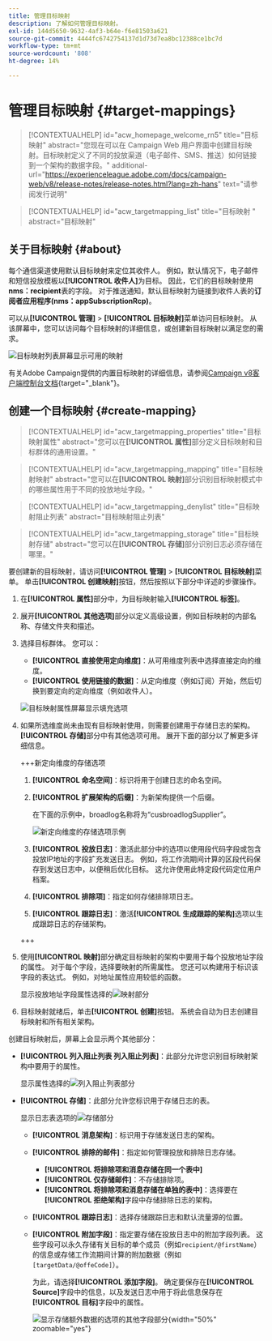 ```yaml
---
title: 管理目标映射
description: 了解如何管理目标映射。
exl-id: 144d5650-9632-4af3-b64e-f6e81503a621
source-git-commit: 4444fc6742754137d1d73d7ea8bc12388ce1bc7d
workflow-type: tm+mt
source-wordcount: '808'
ht-degree: 14%

---
```


# 管理目标映射 {#target-mappings}

>[!CONTEXTUALHELP]
>id="acw_homepage_welcome_rn5"
>title="目标映射"
>abstract="您现在可以在 Campaign Web 用户界面中创建目标映射。目标映射定义了不同的投放渠道（电子邮件、SMS、推送）如何链接到一个架构的数据字段。"
>additional-url="https://experienceleague.adobe.com/docs/campaign-web/v8/release-notes/release-notes.html?lang=zh-hans" text="请参阅发行说明"

>[!CONTEXTUALHELP]
>id="acw_targetmapping_list"
>title="目标映射 "
>abstract="目标映射"

## 关于目标映射 {#about}

每个通信渠道使用默认目标映射来定位其收件人。 例如，默认情况下，电子邮件和短信投放模板以&#x200B;**[!UICONTROL 收件人]**&#x200B;为目标。 因此，它们的目标映射使用&#x200B;**nms：recipient**&#x200B;表的字段。 对于推送通知，默认目标映射为链接到收件人表的&#x200B;**订阅者应用程序(nms：appSubscriptionRcp)**。

可以从&#x200B;**[!UICONTROL 管理]** > **[!UICONTROL 目标映射]**&#x200B;菜单访问目标映射。 从该屏幕中，您可以访问每个目标映射的详细信息，或创建新目标映射以满足您的需求。

![目标映射列表屏幕显示可用的映射](assets/target-mappings-list.png)

有关Adobe Campaign提供的内置目标映射的详细信息，请参阅[Campaign v8客户端控制台文档](https://experienceleague.adobe.com/docs/campaign/campaign-v8/audience/add-profiles/target-mappings.html){target="_blank"}。

## 创建一个目标映射 {#create-mapping}

>[!CONTEXTUALHELP]
>id="acw_targetmapping_properties"
>title="目标映射属性"
>abstract="您可以在&#x200B;**[!UICONTROL 属性]**&#x200B;部分定义目标映射和目标群体的通用设置。"

>[!CONTEXTUALHELP]
>id="acw_targetmapping_mapping"
>title="目标映射映射"
>abstract="您可以在&#x200B;**[!UICONTROL 映射]**&#x200B;部分识别目标映射模式中的哪些属性用于不同的投放地址字段。"

>[!CONTEXTUALHELP]
>id="acw_targetmapping_denylist"
>title="目标映射阻止列表"
>abstract="目标映射阻止列表"

>[!CONTEXTUALHELP]
>id="acw_targetmapping_storage"
>title="目标映射存储"
>abstract="您可以在&#x200B;**[!UICONTROL 存储]**&#x200B;部分识别日志必须存储在哪里。"

要创建新的目标映射，请访问&#x200B;**[!UICONTROL 管理]** > **[!UICONTROL 目标映射]**&#x200B;菜单。 单击&#x200B;**[!UICONTROL 创建映射]**&#x200B;按钮，然后按照以下部分中详述的步骤操作。

1. 在&#x200B;**[!UICONTROL 属性]**&#x200B;部分中，为目标映射输入&#x200B;**[!UICONTROL 标签]**。

1. 展开&#x200B;**[!UICONTROL 其他选项]**&#x200B;部分以定义高级设置，例如目标映射的内部名称、存储文件夹和描述。

1. 选择目标群体。 您可以：

   * **[!UICONTROL 直接使用定向维度]**：从可用维度列表中选择直接定向的维度。
   * **[!UICONTROL 使用链接的数据]**：从定向维度（例如订阅）开始，然后切换到要定向的定向维度（例如收件人）。

   ![目标映射属性屏幕显示填充选项](assets/target-mappings-properties.png)

1. 如果所选维度尚未由现有目标映射使用，则需要创建用于存储日志的架构。 **[!UICONTROL 存储]**&#x200B;部分中有其他选项可用。 展开下面的部分以了解更多详细信息。

   +++新定向维度的存储选项

   1. **[!UICONTROL 命名空间]**：标识将用于创建日志的命名空间。
   1. **[!UICONTROL 扩展架构的后缀]**：为新架构提供一个后缀。

      在下面的示例中，broadlog名称将为“cusbroadlogSupplier”。

      ![新定向维度的存储选项示例](assets/target-mappings-new.png)

   1. **[!UICONTROL 投放日志]**：激活此部分中的选项以使用段代码字段或包含投放IP地址的字段扩充发送日志。 例如，将工作流期间计算的区段代码保存到发送日志中，以便稍后优化目标。 这允许使用此特定段代码定位用户档案。

   1. **[!UICONTROL 排除项]**：指定如何存储排除项日志。

   1. **[!UICONTROL 跟踪日志]**：激活&#x200B;**[!UICONTROL 生成跟踪的架构]**&#x200B;选项以生成跟踪日志的存储架构。

   +++

1. 使用&#x200B;**[!UICONTROL 映射]**&#x200B;部分确定目标映射的架构中要用于每个投放地址字段的属性。 对于每个字段，选择要映射的所需属性。 您还可以构建用于标识该字段的表达式。 例如，对地址属性应用较低的函数。

   显示投放地址字段属性选择的![映射部分](assets/target-mappings-mapping.png)

1. 目标映射就绪后，单击&#x200B;**[!UICONTROL 创建]**&#x200B;按钮。 系统会自动为日志创建目标映射和所有相关架构。

创建目标映射后，屏幕上会显示两个其他部分：

* **[!UICONTROL 列入阻止列表 列入阻止列表]**：此部分允许您识别目标映射架构中要用于的属性。

  显示属性选择的![列入阻止列表部分](assets/target-mappings-denylisting.png)

* **[!UICONTROL 存储]**：此部分允许您标识用于存储日志的表。

  显示日志表选项的![存储部分](assets/target-mappings-storage.png)

   * **[!UICONTROL 消息架构]**：标识用于存储发送日志的架构。
   * **[!UICONTROL 排除的邮件]**：指定如何管理投放和排除日志存储。

      * **[!UICONTROL 将排除项和消息存储在同一个表中]**
      * **[!UICONTROL 仅存储邮件]**：不存储排除项。
      * **[!UICONTROL 将排除项和消息存储在单独的表中]**：选择要在&#x200B;**[!UICONTROL 拒绝架构]**&#x200B;字段中存储排除日志的架构。

   * **[!UICONTROL 跟踪日志]**：选择存储跟踪日志和默认流量源的位置。
   * **[!UICONTROL 附加字段]**：指定要存储在投放日志中的附加字段列表。 这些字段可以永久存储有关目标的单个成员（例如`recipient/@firstName`）的信息或存储工作流期间计算的附加数据（例如`[targetData/@offeCode]`）。

     为此，请选择&#x200B;**[!UICONTROL 添加字段]**。 确定要保存在&#x200B;**[!UICONTROL Source]**&#x200B;字段中的信息，以及发送日志中用于将此信息保存在&#x200B;**[!UICONTROL 目标]**&#x200B;字段中的属性。

     ![显示存储额外数据的选项的其他字段部分](assets/target-mappings-additional.png){width="50%" zoomable="yes"}